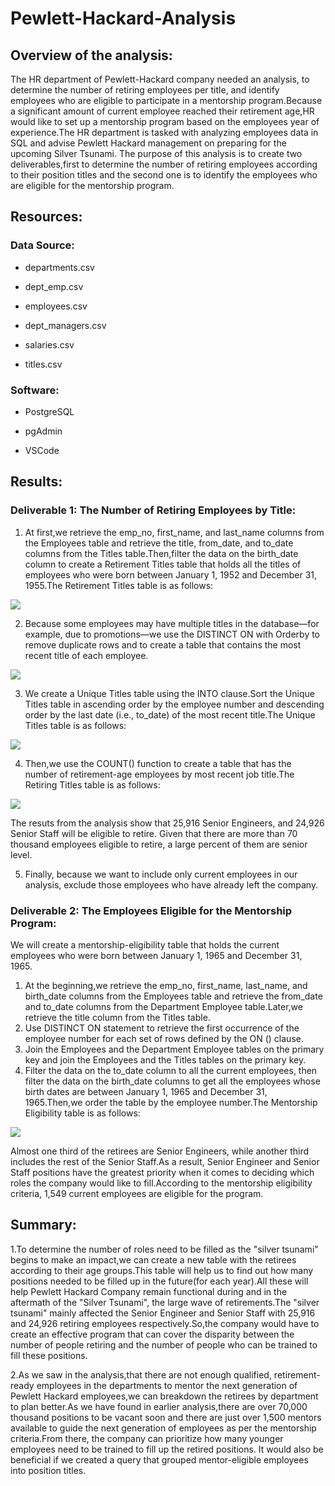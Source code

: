 # Pewlett-Hackard-Analysis
## Overview of the analysis:
 The HR department of Pewlett-Hackard company needed an analysis, to determine the number of retiring employees per title, and identify employees who are eligible to participate in a mentorship program.Because a significant amount of current employee reached their retirement age,HR would like to set up a mentorship program based on the employees year of experience.The HR department is tasked with analyzing employees data in SQL and advise Pewlett Hackard management on preparing for the upcoming Silver Tsunami.
 The purpose of this analysis is to create two deliverables,first to determine the number of retiring employees according to their position titles and the second one is to identify the employees who are eligible for the mentorship program.
 
 ## Resources:
 ### Data Source:

- departments.csv

- dept_emp.csv

- employees.csv

- dept_managers.csv

- salaries.csv

- titles.csv
 
 ### Software:
 
 - PostgreSQL
 
 - pgAdmin
 
 - VSCode
 
 ## Results:
 ### Deliverable 1: The Number of Retiring Employees by Title:
 
 1. At first,we retrieve the emp_no, first_name, and last_name columns from the Employees table and retrieve the title, from_date, and to_date columns from the Titles table.Then,filter the data on the birth_date column to create a Retirement Titles table that holds all the titles of employees who were born between January 1, 1952 and December 31, 1955.The Retirement Titles table is as follows:
 
 ![](https://github.com/akthersr/Pewlett-Hackard-Analysis/blob/main/Resources/retirement_titles.png)
 
 2. Because some employees may have multiple titles in the database—for example, due to promotions—we use the DISTINCT ON with Orderby to remove duplicate rows and to create a table that contains the most recent title of each employee.
 
 ![](https://github.com/akthersr/Pewlett-Hackard-Analysis/blob/main/Resources/retiring_dept.png)
 
 3. We create a Unique Titles table using the INTO clause.Sort the Unique Titles table in ascending order by the employee number and descending order by the last date (i.e., to_date) of the most recent title.The Unique Titles table is as follows:
 
 ![](https://github.com/akthersr/Pewlett-Hackard-Analysis/blob/main/Resources/unique_titles.png)
 
 4. Then,we use the COUNT() function to create a table that has the number of retirement-age employees by most recent job title.The Retiring Titles table is as follows:
 
 ![](https://github.com/akthersr/Pewlett-Hackard-Analysis/blob/main/Resources/retiring_titles.png)
 
 The resuts from the analysis show that 25,916 Senior Engineers, and 24,926 Senior Staff will be eligible to retire. Given that there are more than 70 thousand employees eligible to retire, a large percent of them are senior level.
 
 5. Finally, because we want to include only current employees in our analysis, exclude those employees who have already left the company.
 
 ### Deliverable 2: The Employees Eligible for the Mentorship Program:
 
 We will create a mentorship-eligibility table that holds the current employees who were born between January 1, 1965 and December 31, 1965.
 
 1. At the beginning,we retrieve the emp_no, first_name, last_name, and birth_date columns from the Employees table and retrieve the from_date and to_date columns from the Department Employee table.Later,we retrieve the title column from the Titles table.
 2. Use  DISTINCT ON statement to retrieve the first occurrence of the employee number for each set of rows defined by the ON () clause.
 3. Join the Employees and the Department Employee tables on the primary key and join the Employees and the Titles tables on the primary key.
 4. Filter the data on the to_date column to all the current employees, then filter the data on the birth_date columns to get all the employees whose birth dates are between January 1, 1965 and December 31, 1965.Then,we order the table by the employee number.The Mentorship Eligibility table is as follows:
 
 ![](https://github.com/akthersr/Pewlett-Hackard-Analysis/blob/main/Resources/mentorship_eligibilty.png)
 
  Almost one third of the retirees are Senior Engineers, while another third includes the rest of the Senior Staff.As a result, Senior Engineer and Senior Staff positions have the greatest priority when it comes to deciding which roles the company would like to fill.According to the mentorship eligibility criteria, 1,549 current employees are eligible for the program. 
 
 ## Summary:
 
 1.To determine the number of roles need to be filled as the "silver tsunami" begins to make an impact,we can create a new table with the retirees according to their age groups.This table will help us to find out how many positions needed to be filled up in the future(for each year).All these will help Pewlett Hackard Company remain functional during and in the aftermath of the "Silver Tsunami", the large wave of retirements.The "silver tsunami" mainly affected the Senior Engineer and Senior Staff with 25,916 and 24,926 retiring employees respectively.So,the company would have to create an effective program that can cover the disparity between the number of people retiring and the number of people who can be trained to fill these positions.
 
 2.As we saw in the analysis,that there are not enough qualified, retirement-ready employees in the departments to mentor the next generation of Pewlett Hackard employees,we can breakdown the retirees by department to plan better.As we have found in earlier analysis,there are over 70,000 thousand positions to be vacant soon and there are just over 1,500 mentors available to guide the next generation of employees as per the mentorship criteria.From there, the company can prioritize how many younger employees need to be trained to fill up the retired positions. It would also be beneficial if we created a query that grouped mentor-eligible employees into position titles.
 
 
